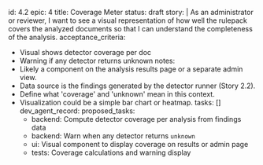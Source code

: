 id: 4.2
epic: 4
title: Coverage Meter
status: draft
story: |
  As an administrator or reviewer, I want to see a visual representation of how well the rulepack covers the analyzed documents so that I can understand the completeness of the analysis.
acceptance_criteria:
  - Visual shows detector coverage per doc
  - Warning if any detector returns unknown
notes:
  - Likely a component on the analysis results page or a separate admin view.
  - Data source is the findings generated by the detector runner (Story 2.2).
  - Define what 'coverage' and 'unknown' mean in this context.
  - Visualization could be a simple bar chart or heatmap.
tasks: []
dev_agent_record:
  proposed_tasks:
    - backend: Compute detector coverage per analysis from findings data
    - backend: Warn when any detector returns `unknown`
    - ui: Visual component to display coverage on results or admin page
    - tests: Coverage calculations and warning display
